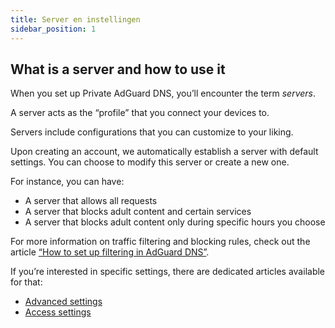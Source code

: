 ```yaml
---
title: Server en instellingen
sidebar_position: 1
---
```


## What is a server and how to use it

When you set up Private AdGuard DNS, you’ll encounter the term _servers_.

A server acts as the “profile” that you connect your devices to.

Servers include configurations that you can customize to your liking.

Upon creating an account, we automatically establish a server with default settings. You can choose to modify this server or create a new one.

For instance, you can have:

- A server that allows all requests
- A server that blocks adult content and certain services
- A server that blocks adult content only during specific hours you choose

For more information on traffic filtering and blocking rules, check out the article [“How to set up filtering in AdGuard DNS”](/private-dns/setting-up-filtering/blocklists.md).

If you’re interested in specific settings, there are dedicated articles available for that:

- [Advanced settings](/private-dns/server-and-settings/advanced.md)
- [Access settings](/private-dns/server-and-settings/access.md)
